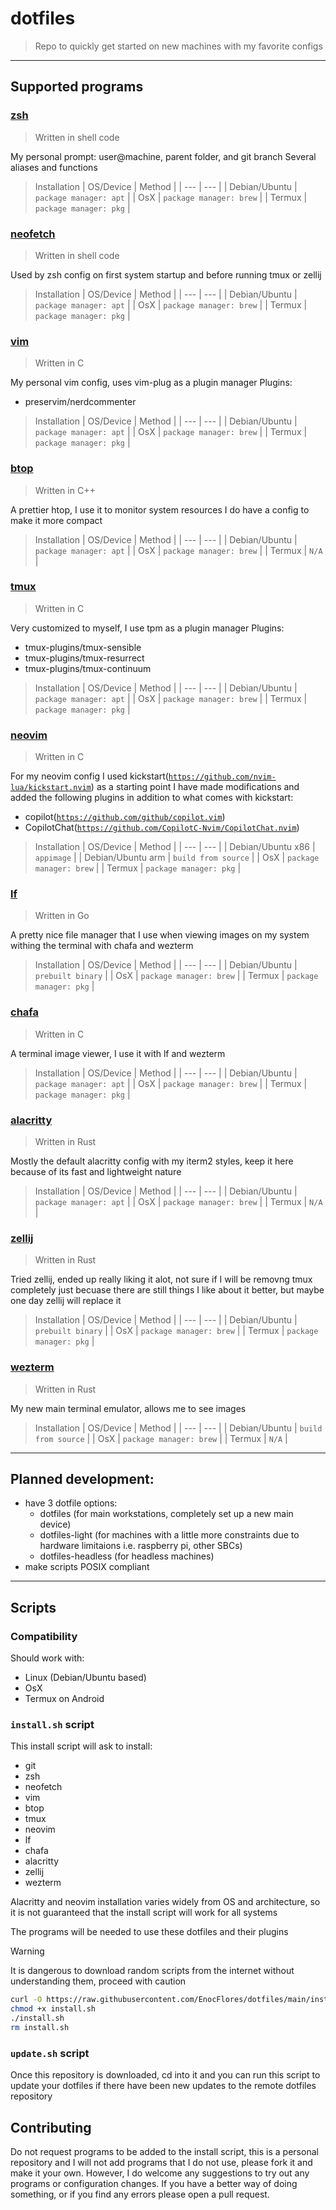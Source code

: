 # dotfiles
> Repo to quickly get started on new machines with my favorite configs

---

## Supported programs

### [zsh](https://github.com/ohmyzsh/ohmyzsh)
> Written in shell code

My personal prompt: user@machine, parent folder, and git branch
Several aliases and functions

> Installation
> | OS/Device | Method |
> | --- | --- |
> | Debian/Ubuntu | `package manager: apt` |
> | OsX | `package manager: brew` |
> | Termux | `package manager: pkg` |

### [neofetch](https://github.com/dylanaraps/neofetch)
> Written in shell code

Used by zsh config on first system startup and before running tmux or zellij

> Installation
> | OS/Device | Method |
> | --- | --- |
> | Debian/Ubuntu | `package manager: apt` |
> | OsX | `package manager: brew` |
> | Termux | `package manager: pkg` |

### [vim](https://github.com/vim/vim)
> Written in C

My personal vim config, uses vim-plug as a plugin manager
Plugins:
- preservim/nerdcommenter

> Installation
> | OS/Device | Method |
> | --- | --- |
> | Debian/Ubuntu | `package manager: apt` |
> | OsX | `package manager: brew` |
> | Termux | `package manager: pkg` |

### [btop](https://github.com/aristocratos/btop)
> Written in C++

A prettier htop, I use it to monitor system resources
I do have a config to make it more compact

> Installation
> | OS/Device | Method |
> | --- | --- |
> | Debian/Ubuntu | `package manager: apt` |
> | OsX | `package manager: brew` |
> | Termux | `N/A` |

### [tmux](https://github.com/tmux/tmux)
> Written in C

Very customized to myself, I use tpm as a plugin manager
Plugins:
- tmux-plugins/tmux-sensible
- tmux-plugins/tmux-resurrect
- tmux-plugins/tmux-continuum

> Installation
> | OS/Device | Method |
> | --- | --- |
> | Debian/Ubuntu | `package manager: apt` |
> | OsX | `package manager: brew` |
> | Termux | `package manager: pkg` |

### [neovim](https://github.com/neovim/neovim)
> Written in C

For my neovim config I used kickstart([`https://github.com/nvim-lua/kickstart.nvim`](https://github.com/nvim-lua/kickstart.nvim)) as a starting point
I have made modifications and added the following plugins in addition to what comes with kickstart:
- copilot([`https://github.com/github/copilot.vim`](https://github.com/github/copilot.vim))
- CopilotChat([`https://github.com/CopilotC-Nvim/CopilotChat.nvim`](https://github.com/CopilotC-Nvim/CopilotChat.nvim))

> Installation
> | OS/Device | Method |
> | --- | --- |
> | Debian/Ubuntu x86 | `appimage` |
> | Debian/Ubuntu arm | `build from source` |
> | OsX | `package manager: brew` |
> | Termux | `package manager: pkg` |

### [lf](https://github.com/gokcehan/lf)
> Written in Go

A pretty nice file manager that I use when viewing images on my system withing the terminal with chafa and wezterm

> Installation
> | OS/Device | Method |
> | --- | --- |
> | Debian/Ubuntu | `prebuilt binary` |
> | OsX | `package manager: brew` |
> | Termux | `package manager: pkg` |

### [chafa](https://github.com/hpjansson/chafa)
> Written in C

A terminal image viewer, I use it with lf and wezterm

> Installation
> | OS/Device | Method |
> | --- | --- |
> | Debian/Ubuntu | `package manager: apt` |
> | OsX | `package manager: brew` |
> | Termux | `package manager: pkg` |

### [alacritty](https://github.com/alacritty/alacritty)
> Written in Rust

Mostly the default alacritty config with my iterm2 styles, keep it here because of its fast and lightweight nature

> Installation
> | OS/Device | Method |
> | --- | --- |
> | Debian/Ubuntu | `package manager: apt` |
> | OsX | `package manager: brew` |
> | Termux | `N/A` |

### [zellij](https://github.com/zellij-org/zellij)
> Written in Rust

Tried zellij, ended up really liking it alot, not sure if I will be removng tmux completely just becuase there are still things I like about it better, but maybe one day zellij will replace it

> Installation
> | OS/Device | Method |
> | --- | --- |
> | Debian/Ubuntu | `prebuilt binary` |
> | OsX | `package manager: brew` |
> | Termux | `package manager: pkg` |

### [wezterm](https://github.com/wez/wezterm)
> Written in Rust

My new main terminal emulator, allows me to see images

> Installation
> | OS/Device | Method |
> | --- | --- |
> | Debian/Ubuntu | `build from source` |
> | OsX | `package manager: brew` |
> | Termux | `N/A` |

---

## Planned development:

- have 3 dotfile options:
    - dotfiles (for main workstations, completely set up a new main device)
    - dotfiles-light (for machines with a little more constraints due to hardware limitaions i.e. raspberry pi, other SBCs)
    - dotfiles-headless (for headless machines)
- make scripts POSIX compliant

---

## Scripts

### Compatibility
Should work with:
- Linux (Debian/Ubuntu based)
- OsX
- Termux on Android

### `install.sh` script
This install script will ask to install:
- git
- zsh
- neofetch
- vim
- btop
- tmux
- neovim
- lf
- chafa
- alacritty
- zellij
- wezterm

Alacritty and neovim installation varies widely from OS and architecture, so it is not guaranteed that the install script will work for all systems

The programs will be needed to use these dotfiles and their plugins

> [!WARNING]  
> It is dangerous to download random scripts from the internet without understanding them, proceed with caution
```sh
curl -O https://raw.githubusercontent.com/EnocFlores/dotfiles/main/install.sh
chmod +x install.sh
./install.sh
rm install.sh
```

### `update.sh` script
Once this repository is downloaded, cd into it and you can run this script to update your dotfiles if there have been new updates to the remote dotfiles repository

## Contributing

Do not request programs to be added to the install script, this is a personal repository and I will not add programs that I do not use, please fork it and make it your own. However, I do welcome any suggestions to try out any programs or configuration changes. If you have a better way of doing something, or if you find any errors please open a pull request. 
